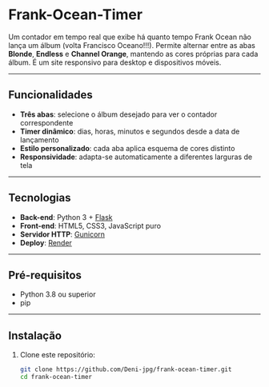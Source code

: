 # Frank-Ocean-Timer

Um contador em tempo real que exibe há quanto tempo Frank Ocean não lança um álbum (volta Francisco Oceano!!!). Permite alternar entre as abas **Blonde**, **Endless** e **Channel Orange**, mantendo as cores próprias para cada álbum. É um site responsivo para desktop e dispositivos móveis.

---

## Funcionalidades

- **Três abas**: selecione o álbum desejado para ver o contador correspondente  
- **Timer dinâmico**: dias, horas, minutos e segundos desde a data de lançamento  
- **Estilo personalizado**: cada aba aplica esquema de cores distinto  
- **Responsividade**: adapta-se automaticamente a diferentes larguras de tela  

---

## Tecnologias

- **Back-end**: Python 3 + [Flask](https://flask.palletsprojects.com/)  
- **Front-end**: HTML5, CSS3, JavaScript puro  
- **Servidor HTTP**: [Gunicorn](https://gunicorn.org/)  
- **Deploy**: [Render](https://render.com)

---

## Pré-requisitos

- Python 3.8 ou superior  
- pip

---

## Instalação

1. Clone este repositório:
   ```bash
   git clone https://github.com/Deni-jpg/frank-ocean-timer.git
   cd frank-ocean-timer
